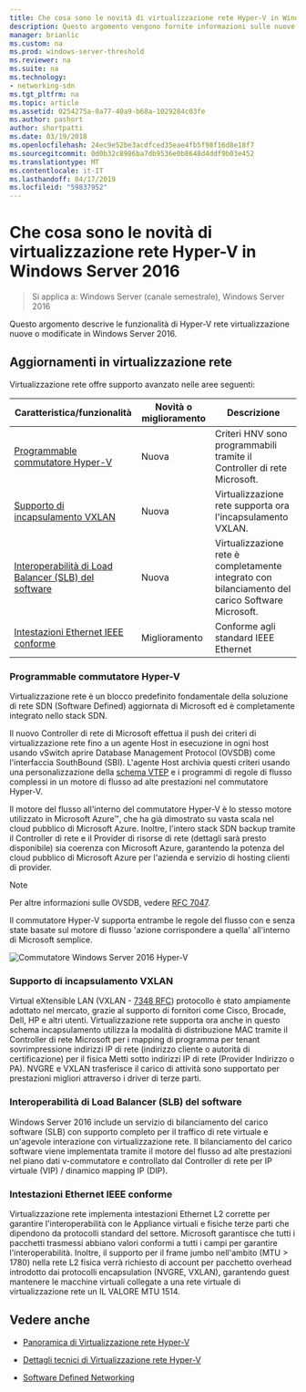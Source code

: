 ```yaml
---
title: Che cosa sono le novità di virtualizzazione rete Hyper-V in Windows Server 2016
description: Questo argomento vengono fornite informazioni sulle nuove funzionalità di virtualizzazione rete Hyper-V in Windows Server 2016
manager: brianlic
ms.custom: na
ms.prod: windows-server-threshold
ms.reviewer: na
ms.suite: na
ms.technology:
- networking-sdn
ms.tgt_pltfrm: na
ms.topic: article
ms.assetid: 0254275a-0a77-40a9-b68a-1029284c03fe
ms.author: pashort
author: shortpatti
ms.date: 03/19/2018
ms.openlocfilehash: 24ec9e52be3acdfced35eae4fb5f98f16d8e18f7
ms.sourcegitcommit: 0d0b32c8986ba7db9536e0b8648d4ddf9b03e452
ms.translationtype: MT
ms.contentlocale: it-IT
ms.lasthandoff: 04/17/2019
ms.locfileid: "59837952"
---
```

# <a name="whats-new-in-hyper-v-network-virtualization-in-windows-server-2016"></a>Che cosa sono le novità di virtualizzazione rete Hyper-V in Windows Server 2016

>Si applica a: Windows Server (canale semestrale), Windows Server 2016

Questo argomento descrive le funzionalità di Hyper-V rete virtualizzazione nuove o modificate in Windows Server 2016.  
  
## <a name="BKMK_IPAM2012R2"></a>Aggiornamenti in virtualizzazione rete  
Virtualizzazione rete offre supporto avanzato nelle aree seguenti:  
  
|Caratteristica/funzionalità|Novità o miglioramento|Descrizione|  
|--------------------------|-------------------|---------------|  
|[Programmable commutatore Hyper-V](../../../sdn/technologies/hyper-v-network-virtualization/../../../sdn/technologies/hyper-v-network-virtualization/../../../sdn/technologies/hyper-v-network-virtualization/../../../sdn/technologies/hyper-v-network-virtualization/whats-new-hyperv-network-virtualization-windows-server.md#SDN)|Nuova|Criteri HNV sono programmabili tramite il Controller di rete Microsoft.|  
|[Supporto di incapsulamento VXLAN](../../../sdn/technologies/hyper-v-network-virtualization/../../../sdn/technologies/hyper-v-network-virtualization/../../../sdn/technologies/hyper-v-network-virtualization/../../../sdn/technologies/hyper-v-network-virtualization/whats-new-hyperv-network-virtualization-windows-server.md#VXLAN)|Nuova|Virtualizzazione rete supporta ora l'incapsulamento VXLAN.|  
|[Interoperabilità di Load Balancer (SLB) del software](../../../sdn/technologies/hyper-v-network-virtualization/../../../sdn/technologies/hyper-v-network-virtualization/../../../sdn/technologies/hyper-v-network-virtualization/../../../sdn/technologies/hyper-v-network-virtualization/whats-new-hyperv-network-virtualization-windows-server.md#SLB)|Nuova|Virtualizzazione rete è completamente integrato con bilanciamento del carico Software Microsoft.|  
|[Intestazioni Ethernet IEEE conforme](../../../sdn/technologies/hyper-v-network-virtualization/../../../sdn/technologies/hyper-v-network-virtualization/../../../sdn/technologies/hyper-v-network-virtualization/../../../sdn/technologies/hyper-v-network-virtualization/whats-new-hyperv-network-virtualization-windows-server.md#L2)|Miglioramento|Conforme agli standard IEEE Ethernet|  
  
### <a name="SDN"></a>Programmable commutatore Hyper-V  
Virtualizzazione rete è un blocco predefinito fondamentale della soluzione di rete SDN (Software Defined) aggiornata di Microsoft ed è completamente integrato nello stack SDN.  
  
Il nuovo Controller di rete di Microsoft effettua il push dei criteri di virtualizzazione rete fino a un agente Host in esecuzione in ogni host usando vSwitch aprire Database Management Protocol (OVSDB) come l'interfaccia SouthBound (SBI). L'agente Host archivia questi criteri usando una personalizzazione della [schema VTEP](https://github.com/openvswitch/ovs/blob/master/vtep/vtep.ovsschema) e i programmi di regole di flusso complessi in un motore di flusso ad alte prestazioni nel commutatore Hyper-V.  
  
Il motore del flusso all'interno del commutatore Hyper-V è lo stesso motore utilizzato in Microsoft Azure&trade;, che ha già dimostrato su vasta scala nel cloud pubblico di Microsoft Azure. Inoltre, l'intero stack SDN backup tramite il Controller di rete e il Provider di risorse di rete (dettagli sarà presto disponibile) sia coerenza con Microsoft Azure, garantendo la potenza del cloud pubblico di Microsoft Azure per l'azienda e servizio di hosting clienti di provider.  
  
> [!NOTE]  
> Per altre informazioni sulle OVSDB, vedere [RFC 7047](https://www.rfc-editor.org/info/rfc7047).  
  
Il commutatore Hyper-V supporta entrambe le regole del flusso con e senza state basate sul motore di flusso 'azione corrispondere a quella' all'interno di Microsoft semplice.  
 
![Commutatore Windows Server 2016 Hyper-V](../../../media/what-s-new-in-hyper-v-network-virtualization-in-windows-server/HNVOverview.png)  
  
### <a name="VXLAN"></a>Supporto di incapsulamento VXLAN  
Virtual eXtensible LAN (VXLAN - [7348 RFC](https://www.rfc-editor.org/info/rfc7348)) protocollo è stato ampiamente adottato nel mercato, grazie al supporto di fornitori come Cisco, Brocade, Dell, HP e altri utenti. Virtualizzazione rete supporta ora anche in questo schema incapsulamento utilizza la modalità di distribuzione MAC tramite il Controller di rete Microsoft per i mapping di programma per tenant sovrimpressione indirizzi IP di rete (indirizzo cliente o autorità di certificazione) per il fisica Metti sotto indirizzi IP di rete (Provider Indirizzo o PA). NVGRE e VXLAN trasferisce il carico di attività sono supportato per prestazioni migliori attraverso i driver di terze parti.  
  
### <a name="SLB"></a>Interoperabilità di Load Balancer (SLB) del software  
Windows Server 2016 include un servizio di bilanciamento del carico software (SLB) con supporto completo per il traffico di rete virtuale e un'agevole interazione con virtualizzazione rete. Il bilanciamento del carico software viene implementata tramite il motore del flusso ad alte prestazioni nel piano dati v-commutatore e controllato dal Controller di rete per IP virtuale (VIP) / dinamico mapping IP (DIP).  
  
### <a name="L2"></a>Intestazioni Ethernet IEEE conforme  
Virtualizzazione rete implementa intestazioni Ethernet L2 corrette per garantire l'interoperabilità con le Appliance virtuali e fisiche terze parti che dipendono da protocolli standard del settore. Microsoft garantisce che tutti i pacchetti trasmessi abbiano valori conformi a tutti i campi per garantire l'interoperabilità. Inoltre, il supporto per il frame jumbo nell'ambito (MTU > 1780) nella rete L2 fisica verrà richiesto di account per pacchetto overhead introdotto dai protocolli encapsulation (NVGRE, VXLAN), garantendo guest mantenere le macchine virtuali collegate a una rete virtuale di virtualizzazione rete un IL VALORE MTU 1514.  
  
## <a name="see-also"></a>Vedere anche  
  
-   [Panoramica di Virtualizzazione rete Hyper-V](hyperv-network-virtualization-overview-windows-server.md)  
  
-   [Dettagli tecnici di Virtualizzazione rete Hyper-V](hyperv-network-virtualization-technical-details-windows-server.md)  
  
-   [Software Defined Networking](../../Software-Defined-Networking--SDN-.md)  
  